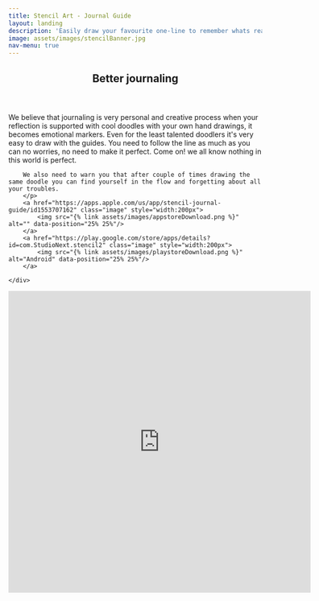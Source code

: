```yaml
---
title: Stencil Art - Journal Guide
layout: landing
description: 'Easily draw your favourite one-line to remember whats really important.'
image: assets/images/stencilBanner.jpg
nav-menu: true
---
```


<!-- Main -->
<div id="main">

<!-- One -->
<section id="one">
	<div class="inner">
		<header class="major">
			<h2>Better journaling</h2>
		</header>
		<p>
		We believe that journaling is very personal and creative process when your reflection is supported with cool doodles with your own hand drawings, it becomes emotional markers. Even for the least talented doodlers it's very easy to draw with the guides. You need to follow the line as much as you can no worries, no need to make it perfect. Come on! we all know nothing in this world is perfect. 
		
		We also need to warn you that after couple of times drawing the same doodle you can find yourself in the flow and forgetting about all your troubles.
		</p>
		<a href="https://apps.apple.com/us/app/stencil-journal-guide/id1553707162" class="image" style="width:200px">
			<img src="{% link assets/images/appstoreDownload.png %}" alt="" data-position="25% 25%"/> 
		</a>
		<a href="https://play.google.com/store/apps/details?id=com.StudioNext.stencil2" class="image" style="width:200px">
			<img src="{% link assets/images/playstoreDownload.png %}" alt="Android" data-position="25% 25%"/> 
		</a>

	</div>
</section>
<!-- Three -->
<section id="three">
	<div class="inner">
	<iframe width="600" height="600" src="https://www.youtube.com/embed/pMrG6OzlfsU" title="YouTube video player" frameborder="0" allow="accelerometer; autoplay; clipboard-write; encrypted-media; gyroscope; picture-in-picture" allowfullscreen></iframe>
		<!-- <header class="major">
			<h2>Why we care about Art!</h2>
		</header>
		<p>All the art pieces in the history has only one thing in common, uniqeness of their existence. And as a human all we need a token of uniqueness which symbolizes our individuality and creativity. Fortunatelly with all the technological advancements gave us opportunity to display our differences and uniquness to the world. <br />Our aim is to be part of it and help people to show their differences with artisctic way.</p>
		<ul class="actions">
			<li><a href="generic.html" class="button next">Projects</a></li>
		</ul> -->
	</div>
</section>

</div>
